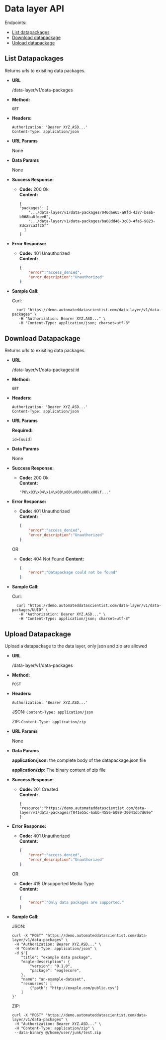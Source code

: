 # Data layer API 
Endpoints:  

* [List datapackages](#list-datapackages)
* [Download datapackage](#download-datapackage)
* [Upload datapackage](#upload-datapackage)

## List Datapackages
Returns urls to exisiting data packages.

* **URL**

  /data-layer/v1/data-packages

* **Method:**

  `GET`

* **Headers:**
  
  ```
  Authorization: 'Bearer XYZ.ASD...'
  Content-Type: application/json
  ```
  
* **URL Params**

  None

* **Data Params**

  None

* **Success Response:**

  * **Code:** 200 Ok  
    **Content:** 
    
    ```
    { 
    "packages": [
    	".../data-layer/v1/data-packages/046dae65-a9fd-4387-beab-b068ba6fdee6",
    	".../data-layer/v1/data-packages/ba08dd46-3c83-4fa5-9823-8dca7ca3f25f"
      ]
    }
    ```

* **Error Response:**

  * **Code:** 401 Unauthorized  
    **Content:**
    
    ```json
    {	
    	"error":"access_denied",
    	"error_description":"Unauthorized"
    }
    ```
    
* **Sample Call:**
 
  Curl:
  
  ```
  	curl "https://demo.automateddatascientist.com/data-layer/v1/data-packages" \
     -H "Authorization: Bearer XYZ.ASD..." \
     -H "Content-Type: application/json; charset=utf-8"
  ```
  
## Download Datapackage
Returns urls to exisiting data packages.

* **URL**

  /data-layer/v1/data-packages/:id

* **Method:**

  `GET`

* **Headers:**
  
  ```
  Authorization: 'Bearer XYZ.ASD...'
  Content-Type: application/json
  ```

* **URL Params**

  **Required:**
 
   `id=[uuid]`

* **Data Params**

  None

* **Success Response:**

  * **Code:** 200 Ok  
    **Content:** 
    
    ```
    "PK\x03\x04\x14\x00\x00\x00\x00\x00\f..."
    ```

* **Error Response:**

  * **Code:** 401 Unauthorized  
    **Content:**
    
    ```json
    {	
    	"error":"access_denied",
    	"error_description":"Unauthorized"
    }
    ```
    
  OR

  * **Code:** 404 Not Found 
    **Content:** 
    
    ```json
    {
    	"error":"Datapackage could not be found"
    }
    ```
  
    
* **Sample Call:**

  Curl:
  
  ```
  	curl "https://demo.automateddatascientist.com/data-layer/v1/data-packages/UUID" \
     -H "Authorization: Bearer XYZ.ASD..." \
     -H "Content-Type: application/json; charset=utf-8"
  ```
  
## Upload Datapackage
Upload a datapackage to the data layer, only json and zip are allowed

* **URL**

  /data-layer/v1/data-packages

* **Method:**

  `POST`

* **Headers:**

  `Authorization: 'Bearer XYZ.ASD...'`

  JSON: `Content-Type: application/json`

  ZIP:	 `Content-Type: application/zip`

* **URL Params**

  None

* **Data Params**

  **application/json:** the complete body of the datapackage.json file
  
  **application/zip:** The binary content of zip file

* **Success Response:**

  * **Code:** 201 Created  
    **Content:** 
    
    ```
    {
    "resource":"https://demo.automateddatascientist.com/data-layer/v1/data-packages/f041e55c-6abb-4556-b089-30041db7d69e"
    }
    ```

* **Error Response:**

  * **Code:** 401 Unauthorized  
    **Content:**
        
    ```json
    {	
    	"error":"access_denied",
    	"error_description":"Unauthorized"
    }
    ```

  OR

  * **Code:** 415 Unsupported Media Type  
    **Content:** 
    
    ```json
    {
    	"error":"Only data packages are supported."
    }
    ```

* **Sample Call:**

	JSON:

	```shell
	curl -X "POST" "https://demo.automateddatascientist.com/data-layer/v1/data-packages" \
     -H "Authorization: Bearer XYZ.ASD..." \
     -H "Content-Type: application/json" \
     -d $'{
		"title": "example data package",
		"eagle-description": {
			"version": "0.1.0",
			"package": "eaglecore",
		},
		"name": "an-example-dataset",
		"resources": [
			{"path": "http://exaple.com/public.csv"}
		]
	}'
	```
	
	ZIP:

	```shell
	curl -X "POST" "https://demo.automateddatascientist.com/data-layer/v1/data-packages" \
     -H "Authorization: Bearer XYZ.ASD..." \
     -H "Content-Type: application/zip" \
     --data-binary @/home/user/junk/test.zip 
	```
